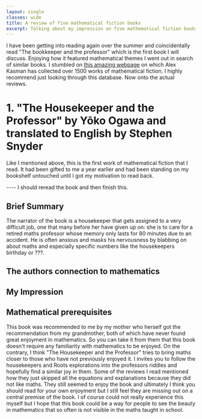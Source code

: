 ```yaml
---
layout: single
classes: wide
title: A review of five mathematical fiction books
excerpt: Talking about my impression on five mathematical fiction books, from the perspective of a mathematics student.
---
```


I have been getting into reading again over the summer and coincidentally read "The bookkeeper and the professor" which is the first book I will discuss. 
Enjoying how it featured mathematical themes I went out in search of similar books. 
I stumbled on [this amazing webpage](https://kasmana.people.charleston.edu/MATHFICT/) on which Alex Kasman has collected over 1500 works of mathematical fiction. 
I highly recommend just looking through this database. 
Now onto the actual reviews. 

# 1. "The Housekeeper and the Professor" by Yōko Ogawa and translated to English by Stephen Snyder

Like I mentioned above, this is the first work of mathematical fiction that I read. 
It had been gifted to me a year earlier and had been standing on my bookshelf untouched until I got my motivation to read back. 

---- I should reread the book and then finish this. 

## Brief Summary

The narrator of the book is a housekeeper that gets assigned to a very difficult job, one that many before her have given up on: she is to care for a retired maths professor whose memory only lasts for 80 minutes due to an accident. 
He is often anxious and masks his nervousness by blabbing on about maths and especially specific numbers like the housekeepers birthday or ???. 

## The authors connection to mathematics

## My Impression

## Mathematical prerequisites

This book was recommended to me by my mother who herself got the recommendation from my grandmother, both of which have never found great enjoyment in mathematics. 
So you can take it from them that this book doesn't require any familiarity with mathematics to be enjoyed.
On the contrary, I think "The Housekeeper and the Professor" tries to bring maths closer to those who have not previously enjoyed it. 
I invites you to follow the housekeepers and Roots explorations into the professors riddles and hopefully find a similar joy in them. 
Some of the reviews I read mentioned how they just skipped all the equations and explanations because they did not like maths. 
They still seemed to enjoy the book and ultimately I think you should read for your own enjoyment but I still feel they are missing out on a central premise of the book. 
I of course could not really experience this myself but I hope that this book could be a way for people to see the beauty in mathematics that so often is not visible in the maths taught in school. 